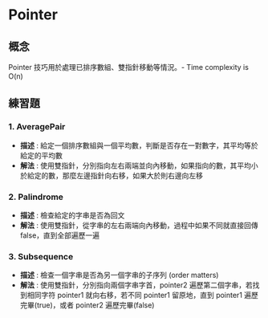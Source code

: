 # Pointer

## 概念

Pointer 技巧用於處理已排序數組、雙指針移動等情況。- Time complexity is O(n)

## 練習題

### 1. AveragePair

- **描述** : 給定一個排序數組與一個平均數，判斷是否存在一對數字，其平均等於給定的平均數
- **解法** : 使用雙指針，分別指向左右兩端並向內移動，如果指向的數，其平均小於給定的數，那麼左邊指針向右移，如果大於則右邊向左移

### 2. Palindrome

- **描述** : 檢查給定的字串是否為回文
- **解法** : 使用雙指針，從字串的左右兩端向內移動，過程中如果不同就直接回傳 false，直到全部遍歷一遍

### 3. Subsequence

- **描述** : 檢查一個字串是否為另一個字串的子序列 (order matters)
- **解法** : 使用雙指針，分別指向兩個字串字首，pointer2 遍歷第二個字串，若找到相同字符 pointer1 就向右移，若不同 pointer1 留原地，直到 pointer1 遍歷完畢(true)，或者 pointer2 遍歷完畢(false)
